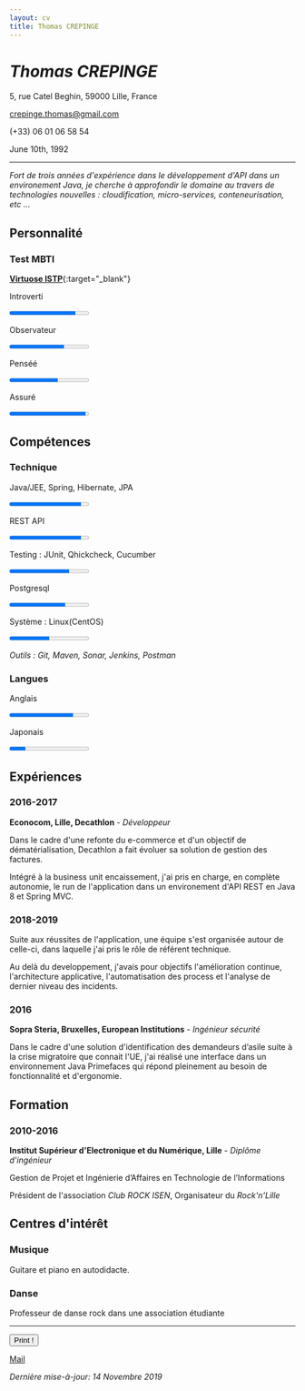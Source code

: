 ```yaml
---
layout: cv
title: Thomas CREPINGE
---
```

# *Thomas CREPINGE*

5, rue Catel Beghin, 59000 Lille, France

crepinge.thomas@gmail.com

(+33) 06 01 06 58 54

June 10th, 1992

---

*Fort de trois années d'expérience dans le développement d'API dans un environement Java, 
je cherche à approfondir le domaine au travers de technologies nouvelles : cloudification, micro-services, conteneurisation, etc ...*

## Personnalité

### Test MBTI 
[**Virtuose ISTP**](https://www.16personalities.com/istps-at-work){:target="_blank"}

Introverti 

<progress max="100" value="83"></progress>

Observateur

<progress max="100" value="69"></progress>

Penséé

<progress max="100" value="61"></progress>

<!-- Prospection : <progress max="100" value="58"></progress> -->

Assuré

<progress max="100" value="96"></progress>

## Compétences

### Technique
Java/JEE, Spring, Hibernate, JPA

<progress max="100" value="90"></progress>

REST API

<progress max="100" value="90"></progress>

Testing : JUnit, Qhickcheck, Cucumber

<progress max="100" value="75"></progress>

Postgresql

<progress max="100" value="70"></progress>

Système : Linux(CentOS)

<progress max="100" value="50"></progress>

*Outils : Git, Maven, Sonar, Jenkins, Postman*

### Langues
Anglais

<progress max="100" value="80"></progress>

Japonais

<progress max="100" value="20"></progress>

## Expériences

### 2016-2017
**Econocom, Lille, Decathlon** - *Développeur*

Dans le cadre d'une refonte du e-commerce et d'un objectif de dématérialisation, Decathlon a fait évoluer sa solution de gestion des factures.

Intégré à la business unit encaissement, j'ai pris en charge, en complète autonomie, le run de l'application dans un environement d'API REST en Java 8 et Spring MVC.

### 2018-2019

Suite aux réussites de l'application, une équipe s'est organisée autour de celle-ci, dans laquelle j'ai pris le rôle de référent technique.

Au delà du developpement, j'avais pour objectifs l'amélioration continue, l'architecture applicative, l'automatisation des process et l'analyse de dernier niveau des incidents.

### 2016
**Sopra Steria, Bruxelles, European Institutions** - *Ingénieur sécurité*

Dans le cadre d'une solution d'identification des demandeurs d’asile suite à la crise migratoire que connait l'UE, j'ai réalisé une interface dans un environnement Java Primefaces qui répond pleinement au besoin de fonctionnalité et d'ergonomie.

## Formation

### 2010-2016
**Institut Supérieur d'Electronique et du Numérique, Lille** - *Diplôme d'ingénieur*

Gestion de Projet et Ingénierie d’Affaires en Technologie de l’Informations

Président de l'association *Club ROCK ISEN*, Organisateur du *Rock'n'Lille*

## Centres d'intérêt

### Musique
Guitare et piano en autodidacte.

### Danse
Professeur de danse rock dans une association étudiante

---

<button id="bt-print" onclick="window.print();">Print !</button>

[Mail](mailto:crepinge.thomas@gmail.com)

*Dernière mise-à-jour: 14 Novembre 2019*



